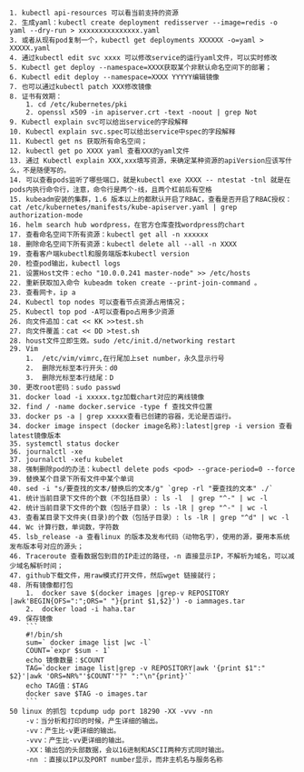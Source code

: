 	1. kubectl api-resources 可以看当前支持的资源
	2. 生成yaml：kubectl create deployment redisserver --image=redis -o yaml --dry-run > xxxxxxxxxxxxxxx.yaml
	3. 或者从现有pod复制一个，kubectl get deployments XXXXXX -o=yaml > XXXXX.yaml
	4. 通过kubectl edit svc xxxx 可以修改service的运行yaml文件，可以实时修改
	5. Kubectl get deploy --namespace=XXXX获取某个非默认命名空间下的部署；
	6. Kubectl edit deploy --namespace=XXXX YYYYY编辑镜像
	7. 也可以通过kubectl patch XXX修改镜像
	8. 证书有效期：
      	1. cd /etc/kubernetes/pki
      	2. openssl x509 -in apiserver.crt -text -noout | grep Not
	9. Kubectl explain svc可以给出service的字段解释
	10. Kubectl explain svc.spec可以给出service中spec的字段解释
	11. Kubectl get ns 获取所有命名空间；
	12. kubectl get po XXXX yaml 查看XXX的yaml文件
	13. 通过 Kubectl explain XXX,xxx填写资源，来确定某种资源的apiVersion应该写什么，不是随便写的。
	14. 可以查看pods监听了哪些端口，就是kubectl exe XXXX -- ntestat -tnl 就是在pods内执行命令行，注意，命令行是两个-线，且两个杠前后有空格
	15. kubeadm安装的集群，1.6 版本以上的都默认开启了RBAC，查看是否开启了RBAC授权：cat /etc/kubernetes/manifests/kube-apiserver.yaml | grep authorization-mode
	16. helm search hub wordpress，在官方仓库查找wordpress的chart
	17. 查看命名空间下所有资源：kubectl get all -n xxxxxx
	18. 删除命名空间下所有资源：kubectl delete all --all -n XXXX
	19. 查看客户端kubectl和服务端版本kubectl version
	20. 检查pod输出，kubectl logs
	21. 设置Host文件：echo "10.0.0.241 master-node" >> /etc/hosts
	22. 重新获取加入命令 kubeadm token create --print-join-command 。
	23. 查看网卡，ip a
	24. Kubectl top nodes 可以查看节点资源占用情况；
	25. Kubectl top pod -A可以查看po占用多少资源
	26. 向文件追加：cat << KK >>test.sh
	27. 向文件覆盖：cat << DD >test.sh
	28. houst文件立即生效。sudo /etc/init.d/networking restart
	29. Vim
    	1.  /etc/vim/vimrc,在行尾加上set number，永久显示行号
    	2.  删除光标至本行开头：d0
    	3.  删除光标至本行结尾：D
	30. 更改root密码：sudo passwd
	31. docker load -i xxxxx.tgz加载chart对应的离线镜像
	32. find / -name docker.service -type f 查找文件位置
	33. docker ps -a | grep xxxxx查看已创建的容器，无论是否运行。
	34. docker image inspect (docker image名称):latest|grep -i version 查看latest镜像版本
	35. systemctl status docker
	36. journalctl -xe
	37. journalctl -xefu kubelet
	38. 强制删除pod的办法：kubectl delete pods <pod> --grace-period=0 --force
	39. 替换某个目录下所有文件中某个单词
	40. sed -i "s/要查找的文本/替换后的文本/g" `grep -rl "要查找的文本" ./`
	41. 统计当前目录下文件的个数（不包括目录）: ls -l  | grep "^-" | wc -l
	42. 统计当前目录下文件的个数（包括子目录）: ls -lR | grep "^-" | wc -l
	43. 查看某目录下文件夹(目录)的个数（包括子目录）: ls -lR | grep "^d" | wc -l
	44. Wc 计算行数，单词数，字符数
	45. lsb_release -a 查看linux 的版本及发布代码（动物名字），使用的源，要用本系统发布版本号对应的源头；
	46. Traceroute 查看数据包到目的IP走过的路径，-n 直接显示IP，不解析为域名，可以减少域名解析时间；
	47. github下载文件，用raw模式打开文件，然后wget 链接就行；
	48. 所有镜像都打包
    	1.  docker save $(docker images |grep-v REPOSITORY |awk'BEGIN{OFS=":";ORS=" "}{print $1,$2}') -o iammages.tar
    	2.  docker load -i haha.tar
	49. 保存镜像
	    ```
	    #!/bin/sh
	    sum=` docker image list |wc -l`
	    COUNT=`expr $sum - 1`
	    echo 镜像数量：$COUNT
	    TAG=`docker image list|grep -v REPOSITORY|awk '{print $1":" $2}'|awk 'ORS=NR%"'$COUNT'"?" ":"\n"{print}'`
	    echo TAG值：$TAG
	    docker save $TAG -o images.tar
	    ```
  	50 linux 的抓包 tcpdump udp port 18290 -XX -vvv -nn
		-v：当分析和打印的时候，产生详细的输出。
		-vv：产生比-v更详细的输出。
		-vvv：产生比-vv更详细的输出。
		-XX：输出包的头部数据，会以16进制和ASCII两种方式同时输出。
		-nn ：直接以IP以及PORT number显示，而非主机名与服务名称
